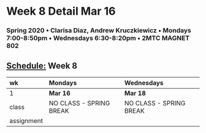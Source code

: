 # Week 8 Detail Mar 16

### Spring 2020 • Clarisa Diaz, Andrew Kruczkiewicz • Mondays 7:00-8:50pm • Wednesdays 6:30-8:20pm • 2MTC MAGNET 802

## [Schedule:](./) Week 8

| wk | Mondays | Wednesdays |
| :--- | :--- | :--- |
| 1 | **Mar 16** | **Mar 18** |
| class | NO CLASS - SPRING BREAK | NO CLASS - SPRING BREAK |
| assignment |  |  |

